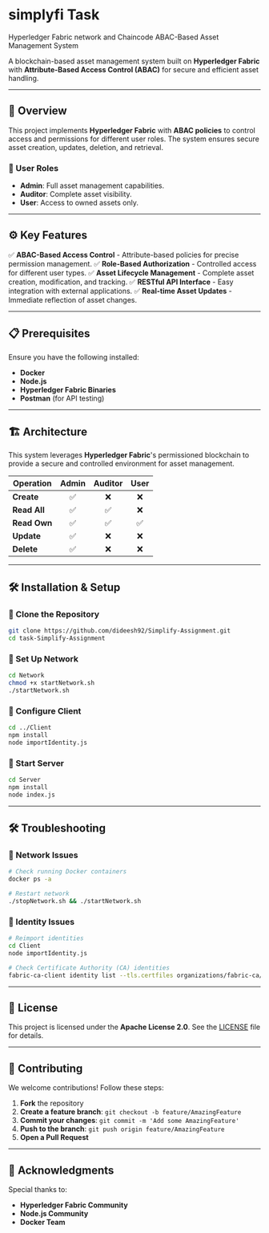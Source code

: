 # simplyfi Task
Hyperledger Fabric network and Chaincode
ABAC-Based Asset Management System

A blockchain-based asset management system built on **Hyperledger Fabric** with **Attribute-Based Access Control (ABAC)** for secure and efficient asset handling.

---

## 📌 Overview
This project implements **Hyperledger Fabric** with **ABAC policies** to control access and permissions for different user roles. The system ensures secure asset creation, updates, deletion, and retrieval.

### 👥 User Roles
- **Admin**: Full asset management capabilities.
- **Auditor**: Complete asset visibility.
- **User**: Access to owned assets only.

---

## ⚙️ Key Features
✅ **ABAC-Based Access Control** - Attribute-based policies for precise permission management.
✅ **Role-Based Authorization** - Controlled access for different user types.
✅ **Asset Lifecycle Management** - Complete asset creation, modification, and tracking.
✅ **RESTful API Interface** - Easy integration with external applications.
✅ **Real-time Asset Updates** - Immediate reflection of asset changes.

---

## 📋 Prerequisites
Ensure you have the following installed:
- **Docker**
- **Node.js**
- **Hyperledger Fabric Binaries**
- **Postman** (for API testing)

---

## 🏗️ Architecture
This system leverages **Hyperledger Fabric**'s permissioned blockchain to provide a secure and controlled environment for asset management.

| Operation  | Admin | Auditor | User  |
|------------|:-----:|:-------:|:-----:|
| **Create** | ✅   | ❌    | ❌   |
| **Read All** | ✅   | ✅    | ❌   |
| **Read Own** | ✅   | ✅    | ✅   |
| **Update** | ✅   | ❌    | ❌   |
| **Delete** | ✅   | ❌    | ❌   |

---

## 🛠️ Installation & Setup
### 🔹 Clone the Repository
```sh
git clone https://github.com/dideesh92/Simplify-Assignment.git
cd task-Simplify-Assignment
```

### 🔹 Set Up Network
```sh
cd Network
chmod +x startNetwork.sh
./startNetwork.sh
```

### 🔹 Configure Client
```sh
cd ../Client
npm install
node importIdentity.js
```

### 🔹 Start Server
```sh
cd Server
npm install
node index.js
```

---

## 🛠️ Troubleshooting
### 🔹 Network Issues
```sh
# Check running Docker containers
docker ps -a

# Restart network
./stopNetwork.sh && ./startNetwork.sh
```

### 🔹 Identity Issues
```sh
# Reimport identities
cd Client
node importIdentity.js

# Check Certificate Authority (CA) identities
fabric-ca-client identity list --tls.certfiles organizations/fabric-ca/organization1/ca-cert.pem
```

---

## 📜 License
This project is licensed under the **Apache License 2.0**. See the [LICENSE](LICENSE) file for details.

---

## 🤝 Contributing
We welcome contributions! Follow these steps:
1. **Fork** the repository
2. **Create a feature branch**: `git checkout -b feature/AmazingFeature`
3. **Commit your changes**: `git commit -m 'Add some AmazingFeature'`
4. **Push to the branch**: `git push origin feature/AmazingFeature`
5. **Open a Pull Request**

---

## 🎉 Acknowledgments
Special thanks to:
- **Hyperledger Fabric Community**
- **Node.js Community**
- **Docker Team**
